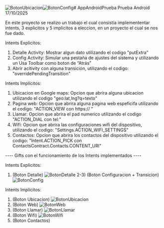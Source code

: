 ![BotonUbicacion](https://github.com/user-attachments/assets/0dd778d8-5354-4bd8-a718-189efdc4ec38)![BotonConfig](https://github.com/user-attachments/assets/9c8bd4ff-f85a-4cad-a4bc-951f57bb61dc)# AppAndroidPrueba
Prueba Android 17/10/2025

En este proyecto se realizo un trabajo el cual consistia implemententar intents, 3 explicitos y 5 implicitos a eleccion,
en un proyecto el cual se nos fue dado.

Intents Explicitos:
1) Detalle Activity: Mostrar algun dato utilizando el codigo "putExtra"
2) Config Activity: Simular una pestaña de ajustes del sistema y utilizando un Usa Toolbar como boton de “Atrás”
3) Abrir acitivity con alguna  transición, utilizando el codigo: "overridePendingTransition"

Intents Implícitos:
1) Ubicacion en Google maps: Opcion que abrira alguna ubicacion utilizando el codigo "geo:lat,lng?q=texto"
2) Pagina web: Opcion que abrira alguna pagina web espeficifa utilizando el codigo: "ACTION_VIEW con https:// "
3) Llamar: Opcion que abrira el pad numerico utilizando el codigo "ACTION_DIAL con tel:"
4) Wifi: Opcion que abrira las configuraciones wifi del dispositivo, utilizando el codigo: "Settings.ACTION_WIFI_SETTINGS"
5) Contactos: Opcion que abrira los contactos del dispositivo utilizando el codigo: "Intent.ACTION_PICK con ContactsContract.Contacts.CONTENT_URI"


---- Gifts con el funcionamiento de los Intents implementados ----

Intents Explicitos:
1) (Boton Detalle)
![BotonDetalle](https://github.com/user-attachments/assets/10741762-53e1-45c2-81fa-9b86e2fe69b9)
2-3) (Boton Configuracion + Transicion)
![BotonConfig](https://github.com/user-attachments/assets/85835cf7-9fc0-4269-8219-a1ef8c02f833)
   
Intents Implícitos:
1) (Boton Ubicacion)
![BotonUbicacion](https://github.com/user-attachments/assets/5bb33be5-57a6-4a62-802e-d69a5d4fcf81)
2) (Boton Web)
![BotonWeb](https://github.com/user-attachments/assets/c89c4cc2-1890-4d7d-b39b-90af8be9ad41)
3) (Boton Llamar)
![BotonLlamar](https://github.com/user-attachments/assets/7158b03e-4c55-4a0c-92c2-ce59ce7d517f)
4) (Boton Wifi)
![BotonWifi](https://github.com/user-attachments/assets/325df563-4319-4a9f-8030-a61ef0621020)
5) (Boton Contactos)






